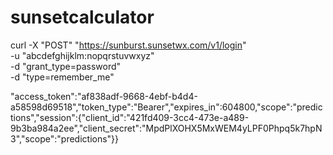 # sunsetcalculator

curl -X "POST" "https://sunburst.sunsetwx.com/v1/login" \
  -u "abcdefghijklm:nopqrstuvwxyz" \
  -d "grant_type=password" \
  -d "type=remember_me"

"access_token":"af838adf-9668-4ebf-b4d4-a58598d69518","token_type":"Bearer","expires_in":604800,"scope":"predictions","session":{"client_id":"421fd409-3cc4-473e-a489-9b3ba984a2ee","client_secret":"MpdPlXOHX5MxWEM4yLPF0Phpq5k7hpN3","scope":"predictions"}}